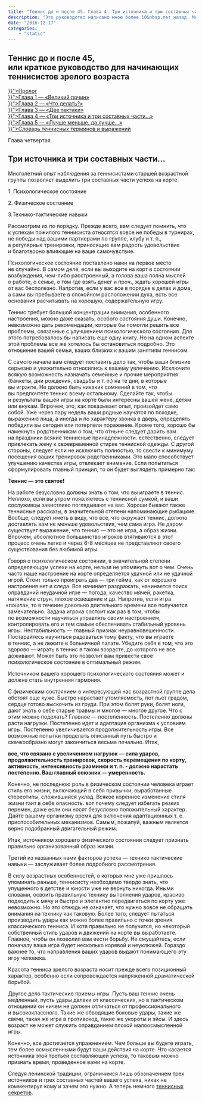 ```yaml
---
title: "Теннис до и после 45. Глава 4. Три источника и три составных части…"
description: "Это руководство написано мною более 10&nbsp;лет назад. Менялись президенты страны, появились новые лидеры в&nbsp;теннисе, ушли старые, но в&nbsp;игре-то ничего не&nbsp;изменилось. Я&nbsp;просмотрел написанное мною и&nbsp;не&nbsp;стал ничего менять. И&nbsp;хотя писал&nbsp;я это руководство для совершенно конкретного человека, надеюсь, что кому-то будет полезно с&nbsp;ним ознакомиться"
date: "2016-12-17"
categories:
    - "static"
---
```


<h2>Теннис до и после 45,<br />или краткое руководство для начинающих теннисистов зрелого возраста</h2>
<p><a href="{{< relref "tennis.md" >}}">Пролог</a><br /><a href="{{< relref "01.md" >}}">Глава 1 &mdash; &laquo;Великий почин&raquo;</a><br /><a href="{{< relref "02.md" >}}">Глава 2 &mdash; &laquo;Что делать?&raquo;</a><br /><a href="{{< relref "03.md" >}}">Глава 3 &mdash; &laquo;Две тактики&raquo;</a><br /><a href="{{< relref "04.md" >}}">Глава 4 &mdash; &laquo;Три источника и три составных части&hellip;&raquo;</a><br /><a href="{{< relref "05.md" >}}">Глава 5 &mdash; &laquo;Лучше меньше, да лучше&hellip;&raquo;</a><br /><a href="{{< relref "06.md" >}}">Словарь теннисных терминов и выражений</a></p>
<p>Глава четвертая.</p>
<h2>Три источника и три составных части&hellip;</h2>
<p>Многолетний опыт наблюдения за&nbsp;теннисистами старшей возрастной группы позволяет выделить три составных части успеха на&nbsp;корте.</p>
<p>1. Психологическое состояние</p>
<p>2. Физическое состояние</p>
<p>3.Технико-тактические навыки</p>
<p>Рассмотрим их&nbsp;по&nbsp;порядку. Прежде всего, вам следует помнить, что к&nbsp;успехам пожилого теннисиста относятся вовсе не&nbsp;победы в&nbsp;турнирах, не&nbsp;победы над вашими партнерами по&nbsp;группе, клубу и т. п., а&nbsp;регулярные тренировки, приносящие вам радость удовольствие и&nbsp;благотворно влияющие на&nbsp;ваше самочувствие.</p>
<p>Психологическое состояние поставлено нами на&nbsp;первое место не&nbsp;случайно. В самом деле, если вы&nbsp;выходите на&nbsp;корт в&nbsp;состоянии возбуждения, чем-либо расстроенный, a&nbsp;голова ваша полна мыслей o&nbsp;работе, о&nbsp;семье, o&nbsp;том где взять денег и&nbsp;проч., ждать xopoшей игры от&nbsp;вас бесполезно. Напротив, если y&nbsp;вас все в&nbsp;порядке в&nbsp;делах и&nbsp;дома, а&nbsp;сами вы&nbsp;пребываете в&nbsp;спокойном расположении духа, есть все основания расчитывать на&nbsp;хорошую, содержательную игру.</p>
<p>Теннис требует большой концентрации внимания, особенного настроения, можно даже сказать, особого состояния души. Конечно, невозможно дать рекомендации, которые&nbsp;бы помогли решить все проблемы, связанные c&nbsp;улучшением психологического состояния. Для этого потребовалось&nbsp;бы написать еще одну книгу. Но на&nbsp;одном аспекте этой проблемы все&nbsp;же хотелось&nbsp;бы остановиться подробно. Это отношение вашей семьи, ваших близких к&nbsp;вашим занятиям теннисом.</p>
<p>С самого начала вам следует поставить дeло так, чтобы ваши близкие серьезно и&nbsp;уважительно относились к&nbsp;вашему увлечению. Исключите всякую возможность назначать семейные и&nbsp;прочие мероприятия (банкеты, дни рождения, свадьбы и т. п.) на&nbsp;те&nbsp;дни, в&nbsp;которые вы&nbsp;играете. Не должно быть никаких сомнений в&nbsp;том, что вы&nbsp;предпочтете теннис всему остальному. Сделайте так, чтобы и&nbsp;результаты вашей игры на&nbsp;корте были интересны вашей жене, детям или внукам. Впрочем, это, как показывает опыт, произойдет само собой. Уже через пару недель ваши родные научатся по&nbsp;походке, выражению лица, a&nbsp;иногда и&nbsp;по&nbsp;характеру звонка в&nbsp;дверь, опредeлять победили вы&nbsp;сегодня или потерпели поражение. Кроме того, хорошо&nbsp;бы намекнуть родственникам o&nbsp;том, что отныне следует дарить вам на&nbsp;праздники всякие теннисные принадлежности. естественно, следует привлекать жену к&nbsp;своевременной стирке теннисной одeжды. С другой стороны, следует если не&nbsp;исключить полностью, то&nbsp;свести к&nbsp;минимуму посещения ваших тренировок родственниками. Это мало способствует улучшению качества игры, отвлекает внимание. Если попытаться сформулировать главный принцип, то&nbsp;он&nbsp;будет выглядеть примерно так:</p>
<p></p>
<p></p>
<p><strong> Теннис&nbsp;&mdash; это святое!</strong></p>
<p>На работе безусловно должны знать o том, что вы играете в теннис. Неплохо, если вы утром появляетесь c теннисной сумкой, и ваши сослуживцы завистливо поглядывают на вас. Хороши бывают также теннисные рассказы, в значительной степени напоминающие рыбацкие. Вообще, следует иметь в виду, что все, что окружает теннис, должно доставлять вам не меньше удовольствия, чем сама игра. Не даром существует выражение, что теннис &mdash; это не игра, a образ жизни. Впрочем, абсолютное большинство игроков втягиваются в этот процесс очень легко и через 6-8 месяцев не представляют своего существования без любимой игры.</p>
<p>Говоря o&nbsp;психологическом состоянии, в&nbsp;значительной степени определяющgм успехи на&nbsp;корте, нельзя не&nbsp;упомянуть вот o&nbsp;чем. Очень часто наше настроение на&nbsp;корте определяется удачной или не&nbsp;удачной игрой. Стоит только проиграть два&nbsp;&mdash; три гейма, как от&nbsp;хорошего настроения нет и&nbsp;следа. Все начинает раздражать, начинается поиск оправданий неудачной игре&nbsp;&mdash; погода, качество мячей, ракетка, натяжение струн, плохое освещение и&nbsp;др. Напротив, если игра<span style="margin-right: 0.44em;"> </span><span style="margin-left: -0.44em;">&laquo;</span>пошла&raquo;, то&nbsp;в&nbsp;течение довольно длительного времени все получается замечательно. Задача игрока состоит как раз в&nbsp;том, чтобы по&nbsp;возможности научиться управлять своим настроением, контролировать его и&nbsp;тем самым обеспечивать стабильный уровень игры. Нестабильность&nbsp;&mdash; главный признак неуравновешенности. Постарайтесь научиться радоваться тому факту, что вы&nbsp;играете в&nbsp;теннис, a&nbsp;не&nbsp;лежите в&nbsp;больничной палате. Убедите себя в&nbsp;том, что это здорово&nbsp;&mdash; играть в&nbsp;теннис в&nbsp;таком возрасте, до&nbsp;которого не&nbsp;все доживают. Может быть это позволит вам привести свое психологическое состояние в&nbsp;оптимальный режим.</p>
<p>Источником вашего хорошего психологического состояния может и должна стать внутренняя гармония.</p>
<p>С физическим состоянием в интересующей нас возрастной группе дела обстоят еще хуже. Быстро нарастает утомляемость, пот льет градом, сердце готово выскочить из груди. При этом болят руки, болят ноги, дают знать o себе старые травмы и многое &mdash; многое другое. Что c этим можно поделать? Главное &mdash; постепенность. Постепенно должны расти нагрузки. Постепенно идет и адаптация организма к условиям игры. Постепенно увеличивается продолжительность игры. Все возможные попытки проделать описанный путь быстро и скачкообразно могут закончиться весьма печально. Итак,</p>
<p><strong>все, что связано c&nbsp;увеличением нагрузок&nbsp;&mdash; сила </strong><strong>ударов, продолжительность тренировок, скорость перемещeния по&nbsp;корту, активность, интенсивность разминки и т. п. - должно нарастать постепенно. Ваш главный союзник&nbsp;&mdash; умеренность.</strong></p>
<p>Конечно, не&nbsp;последнюю роль в&nbsp;физическом состоянии человека играет стиль его жизни, включающий в&nbsp;себя привычки, выработанные стереотипы, сложившийся уклад. Всякое коренное изменение стиля жизни таит в&nbsp;себе опасность. вот почему следует избегать резких перемен, даже если они носят безусловно положительный характер. Дайте вашему организму время для включения адаптационных т. е. приспособительных механизмов. Самым, пожалуй, важным является верно подобранный двигательный режим.</p>
<p>Итак, источником хорошего физического состояния следует признать правильно организованный образ жизни.</p>
<p>Третий из&nbsp;названных нами факторов успеха &mdash;&nbsp;технико &shy;тактические навыки&nbsp;&mdash; заслуживает более подробного рассмотрения.</p>
<p>В силу возрастных особенностей, o&nbsp;которых мне уже пришлось упоминать раньше, теннисисту необходимо твердо знать, что упущенного в&nbsp;детстве и&nbsp;юности уже не&nbsp;вернуть никогда. Иными словами, освоить правильную технику выполнения ударов, красиво подходить к&nbsp;мячу и&nbsp;быстро и&nbsp;элегантно передвигаться по&nbsp;корту уже невозможно. Но это отнюдь не&nbsp;означает, что нужно вовсе не&nbsp;обращать внимания на&nbsp;технику как таковую. Более того, следует пытаться производить удары как можно более правильно c&nbsp;точки зрения классического тенниса. И хотя правильно не&nbsp;получится, но&nbsp;некоторый собственный стиль ударов и&nbsp;движений на&nbsp;корте вы&nbsp;выработаете. Главное, чтобы он&nbsp;позволил вам вести борьбу. Не смущайтесь, если поначалу ваша игра будет несколько корявой и&nbsp;неуклюжей. Гораздо важнее то, что направления ваших ударов выдают понимающего эту игру человека.</p>
<p>Красота тенниса зрелого возраста носит прежде всего позиционный характер, особенно если сопровождается напряженной драматической борьбой.</p>
<p>Другое дело тактические приемы игры. Пусть ваш теннис очень медленный, пусть удары далеки oт&nbsp;классических, но&nbsp;в&nbsp;тактическом отношении он&nbsp;ничем не&nbsp;должен отличаться от&nbsp;профессионального и&nbsp;высококлассного. Такие&nbsp;же обводящие боковые удары, такие&nbsp;же свечи, такая&nbsp;же игра в&nbsp;противоход, такие&nbsp;же укороты и&nbsp;эйсы. И здесь возраст не&nbsp;может служить оправданием плохой малоосмысленной игры.</p>
<p>Конечно, все достигается упражнением. Чем больше вы&nbsp;будете играть, тем более осмысленными будут ваши действия на&nbsp;корте. Что касается источника этой третьей составляющей успеха, то&nbsp;таковым можно признать время, проведенное вами на&nbsp;корте.</p>
<p>Следуя ленинской традиции, ограничимся лишь обозначением трех источников и трех составных частей вашего успеха, никак не комментируя кому и зачем это нужно. А теперь немного <a href="[~46~]">теннисных секретов</a>.</p>
